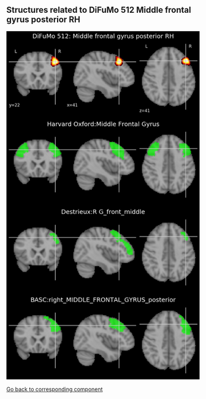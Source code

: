 


## Structures related to DiFuMo 512 Middle frontal gyrus posterior RH

![203](203.jpg "Structures related to DiFuMo 512 Middle frontal gyrus posterior RH")

[Go back to corresponding component](https://parietal-inria.github.io/DiFuMo/512/html/203.html)